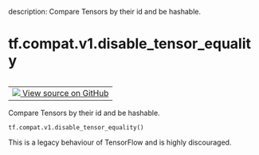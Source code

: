 description: Compare Tensors by their id and be hashable.

<div itemscope itemtype="http://developers.google.com/ReferenceObject">
<meta itemprop="name" content="tf.compat.v1.disable_tensor_equality" />
<meta itemprop="path" content="Stable" />
</div>

# tf.compat.v1.disable_tensor_equality

<!-- Insert buttons and diff -->

<table class="tfo-notebook-buttons tfo-api nocontent" align="left">
<td>
  <a target="_blank" href="https://github.com/tensorflow/tensorflow/blob/r2.2/tensorflow/python/framework/ops.py#L283-L289">
    <img src="https://www.tensorflow.org/images/GitHub-Mark-32px.png" />
    View source on GitHub
  </a>
</td>
</table>



Compare Tensors by their id and be hashable.

<pre class="devsite-click-to-copy prettyprint lang-py tfo-signature-link">
<code>tf.compat.v1.disable_tensor_equality()
</code></pre>



<!-- Placeholder for "Used in" -->

This is a legacy behaviour of TensorFlow and is highly discouraged.